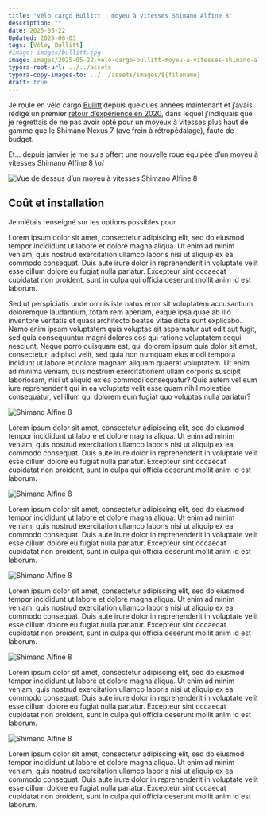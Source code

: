 ```yaml
---
title: "Vélo cargo Bullitt : moyeu à vitesses Shimano Alfine 8"
description: ""
date: 2025-05-22
Updated: 2025-06-03
tags: [Vélo, Bullitt]
#image: images/bullitt.jpg
image: images/2025-05-22-velo-cargo-bullitt-moyeu-a-vitesses-shimano-alfine-8/PXL_20250116_161059380.jpg
typora-root-url: ../../assets
typora-copy-images-to: ../../assets/images/${filename}
draft: true
---
```

Je roule en vélo cargo [Bullitt](/tags/bullitt) depuis quelques années maintenant et j’avais rédigé un premier [retour d’expérience en 2020](page:blog/velo-cargo-bullitt-partage-experience), dans lequel j’indiquais que je regrettais de ne pas avoir opté pour un moyeux à vitesses plus haut de gamme que le Shimano Nexus 7 (ave frein à rétropédalage), faute de budget.

Et… depuis janvier je me suis offert une nouvelle roue équipée d’un moyeu à vitesses Shimano Alfine 8 \o/

![Vue de dessus d’un moyeu à vitesses Shimano Alfine 8](/images/2025-05-22-velo-cargo-bullitt-moyeu-a-vitesses-shimano-alfine-8/PXL_20250116_161059380.jpg "Shimano Alfine 8")

<!--break-->

## Coût et installation

Je m’étais renseigné sur les options possibles pour 



























Lorem ipsum dolor sit amet, consectetur adipiscing elit, sed do eiusmod tempor incididunt ut labore et dolore magna aliqua. Ut enim ad minim veniam, quis nostrud exercitation ullamco laboris nisi ut aliquip ex ea commodo consequat. Duis aute irure dolor in reprehenderit in voluptate velit esse cillum dolore eu fugiat nulla pariatur. Excepteur sint occaecat cupidatat non proident, sunt in culpa qui officia deserunt mollit anim id est laborum.

Sed ut perspiciatis unde omnis iste natus error sit voluptatem accusantium doloremque laudantium, totam rem aperiam, eaque ipsa quae ab illo inventore veritatis et quasi architecto beatae vitae dicta sunt explicabo. Nemo enim ipsam voluptatem quia voluptas sit aspernatur aut odit aut fugit, sed quia consequuntur magni dolores eos qui ratione voluptatem sequi nesciunt. Neque porro quisquam est, qui dolorem ipsum quia dolor sit amet, consectetur, adipisci velit, sed quia non numquam eius modi tempora incidunt ut labore et dolore magnam aliquam quaerat voluptatem. Ut enim ad minima veniam, quis nostrum exercitationem ullam corporis suscipit laboriosam, nisi ut aliquid ex ea commodi consequatur? Quis autem vel eum iure reprehenderit qui in ea voluptate velit esse quam nihil molestiae consequatur, vel illum qui dolorem eum fugiat quo voluptas nulla pariatur?

![](/images/2025-05-22-velo-cargo-bullitt-moyeu-a-vitesses-shimano-alfine-8/PXL_20250116_161043807.jpg "Shimano Alfine 8")

Lorem ipsum dolor sit amet, consectetur adipiscing elit, sed do eiusmod tempor incididunt ut labore et dolore magna aliqua. Ut enim ad minim veniam, quis nostrud exercitation ullamco laboris nisi ut aliquip ex ea commodo consequat. Duis aute irure dolor in reprehenderit in voluptate velit esse cillum dolore eu fugiat nulla pariatur. Excepteur sint occaecat cupidatat non proident, sunt in culpa qui officia deserunt mollit anim id est laborum.

![](/images/2025-05-22-velo-cargo-bullitt-moyeu-a-vitesses-shimano-alfine-8/PXL_20250116_161034814.jpg "Shimano Alfine 8")

Lorem ipsum dolor sit amet, consectetur adipiscing elit, sed do eiusmod tempor incididunt ut labore et dolore magna aliqua. Ut enim ad minim veniam, quis nostrud exercitation ullamco laboris nisi ut aliquip ex ea commodo consequat. Duis aute irure dolor in reprehenderit in voluptate velit esse cillum dolore eu fugiat nulla pariatur. Excepteur sint occaecat cupidatat non proident, sunt in culpa qui officia deserunt mollit anim id est laborum.

![](/images/2025-05-22-velo-cargo-bullitt-moyeu-a-vitesses-shimano-alfine-8/PXL_20250116_161106439.jpg "Shimano Alfine 8")

Lorem ipsum dolor sit amet, consectetur adipiscing elit, sed do eiusmod tempor incididunt ut labore et dolore magna aliqua. Ut enim ad minim veniam, quis nostrud exercitation ullamco laboris nisi ut aliquip ex ea commodo consequat. Duis aute irure dolor in reprehenderit in voluptate velit esse cillum dolore eu fugiat nulla pariatur. Excepteur sint occaecat cupidatat non proident, sunt in culpa qui officia deserunt mollit anim id est laborum.

![](/images/2025-05-22-velo-cargo-bullitt-moyeu-a-vitesses-shimano-alfine-8/PXL_20250114_141425149.jpg "Shimano Alfine 8")

Lorem ipsum dolor sit amet, consectetur adipiscing elit, sed do eiusmod tempor incididunt ut labore et dolore magna aliqua. Ut enim ad minim veniam, quis nostrud exercitation ullamco laboris nisi ut aliquip ex ea commodo consequat. Duis aute irure dolor in reprehenderit in voluptate velit esse cillum dolore eu fugiat nulla pariatur. Excepteur sint occaecat cupidatat non proident, sunt in culpa qui officia deserunt mollit anim id est laborum.

![](/images/2025-05-22-velo-cargo-bullitt-moyeu-a-vitesses-shimano-alfine-8/PXL_20250115_112020542.jpg "Shimano Alfine 8")

Lorem ipsum dolor sit amet, consectetur adipiscing elit, sed do eiusmod tempor incididunt ut labore et dolore magna aliqua. Ut enim ad minim veniam, quis nostrud exercitation ullamco laboris nisi ut aliquip ex ea commodo consequat. Duis aute irure dolor in reprehenderit in voluptate velit esse cillum dolore eu fugiat nulla pariatur. Excepteur sint occaecat cupidatat non proident, sunt in culpa qui officia deserunt mollit anim id est laborum.
